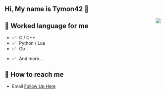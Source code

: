 ## Hi, My name is Tymon42 👋

<img align="right" src="https://github-readme-stats.vercel.app/api?username=Tymon42&show_icons=true&title_color=ff2686&icon_color=ff2686&text_color=403339&bg_color=ffffff&hide_title=false">

## 💬 Worked language for me  
- ✅ ⁠ ⁢⁣⁡⁠ ⁢⁣⁡C / C++ 
- ✅ ⁠ ⁢⁣⁡⁠ ⁢⁣⁡Python / Lua
- ✅ ⁠ ⁢⁣⁡⁠ ⁢⁣⁡Go 
<!-- - ✅ ⁠ ⁢⁣⁡⁠ ⁢⁣⁡HTML / CSS / JavaScript -->
- ✅ ⁠ ⁢⁣⁡⁠ ⁢⁣⁡And more...

## 📮 How to reach me  
- Email [Follow Up Here](mailto:tymon42@outlook.com)
<!--
- Blog [@Angelic47's Blog](https://www.angelic47.com)
- Email [Follow Up Here](mailto:admin@angelic47.com)
-->

<!--
**Tymon42/Tymon42** is a ✨ _special_ ✨ repository because its `README.md` (this file) appears on your GitHub profile.

Here are some ideas to get you started:

- 🔭 I’m currently working on ...
- 🌱 I’m currently learning ...
- 👯 I’m looking to collaborate on ...
- 🤔 I’m looking for help with ...
- 💬 Ask me about ...
- 📫 How to reach me: ...
- 😄 Pronouns: ...
- ⚡ Fun fact: ...
-->
